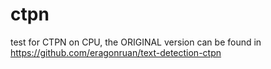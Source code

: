 # ctpn
test for CTPN on CPU, the ORIGINAL version can be found in https://github.com/eragonruan/text-detection-ctpn
